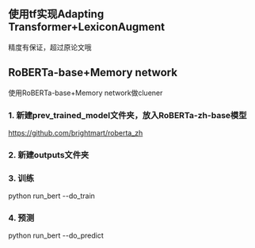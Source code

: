 ## 使用tf实现Adapting Transformer+LexiconAugment
精度有保证，超过原论文哦
## RoBERTa-base+Memory network
使用RoBERTa-base+Memory network做cluener
### 1. 新建prev_trained_model文件夹，放入RoBERTa-zh-base模型
https://github.com/brightmart/roberta_zh
### 2. 新建outputs文件夹

### 3. 训练
python run_bert --do_train
### 4. 预测
python run_bert --do_predict
